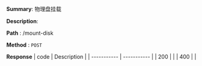 **Summary**: 物理盘挂载

**Description**:

**Path** : /mount-disk

**Method** : `POST`

**Response**
| code      | Description |
| ----------- | ----------- |
|  200   |       |
|  400   |       |

